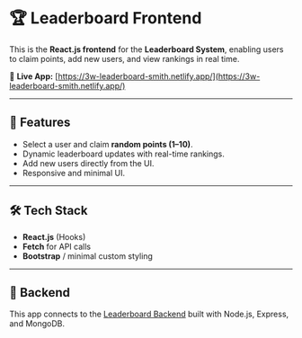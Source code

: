 # 🏆 Leaderboard Frontend

This is the **React.js frontend** for the **Leaderboard System**, enabling users to claim points, add new users, and view rankings in real time.  

🔗 **Live App:** [https://3w-leaderboard-smith.netlify.app/](https://3w-leaderboard-smith.netlify.app/)

---

## 🚀 Features
- Select a user and claim **random points (1–10)**.  
- Dynamic leaderboard updates with real-time rankings.  
- Add new users directly from the UI.  
- Responsive and minimal UI.

---

## 🛠 Tech Stack
- **React.js** (Hooks)  
- **Fetch** for API calls  
- **Bootstrap** / minimal custom styling  

---

## 🔗 Backend
This app connects to the [Leaderboard Backend](https://leaderboard-backend-dh11.onrender.com) built with Node.js, Express, and MongoDB.
